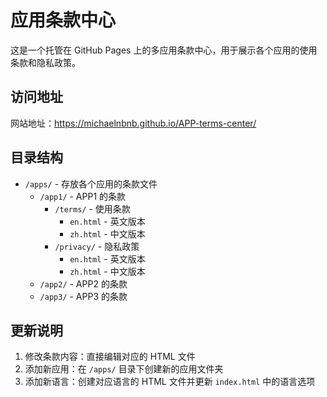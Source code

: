 # 应用条款中心

这是一个托管在 GitHub Pages 上的多应用条款中心，用于展示各个应用的使用条款和隐私政策。

## 访问地址

网站地址：https://michaelnbnb.github.io/APP-terms-center/

## 目录结构

- `/apps/` - 存放各个应用的条款文件
  - `/app1/` - APP1 的条款
    - `/terms/` - 使用条款
      - `en.html` - 英文版本
      - `zh.html` - 中文版本
    - `/privacy/` - 隐私政策
      - `en.html` - 英文版本
      - `zh.html` - 中文版本
  - `/app2/` - APP2 的条款
  - `/app3/` - APP3 的条款

## 更新说明

1. 修改条款内容：直接编辑对应的 HTML 文件
2. 添加新应用：在 `/apps/` 目录下创建新的应用文件夹
3. 添加新语言：创建对应语言的 HTML 文件并更新 `index.html` 中的语言选项 